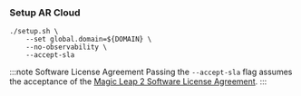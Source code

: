 ### Setup AR Cloud

```shell showLineNumbers
./setup.sh \
    --set global.domain=${DOMAIN} \
    --no-observability \
    --accept-sla
```

:::note Software License Agreement
Passing the `--accept-sla` flag assumes the acceptance of the [Magic Leap 2 Software License Agreement](https://www.magicleap.com/software-license-agreement-ml2).
:::
